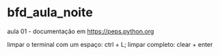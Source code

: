 # bfd_aula_noite
aula 01 - documentação em https://peps.python.org

limpar o terminal com um espaço: ctrl + L; limpar completo: clear + enter
